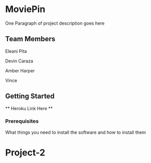 # MoviePin

One Paragraph of project description goes here

## Team Members
Eleani Pita

Devin Caraza

Amber Harper

Vince

## Getting Started

** Heroku Link Here **

### Prerequisites

What things you need to install the software and how to install them



# Project-2


